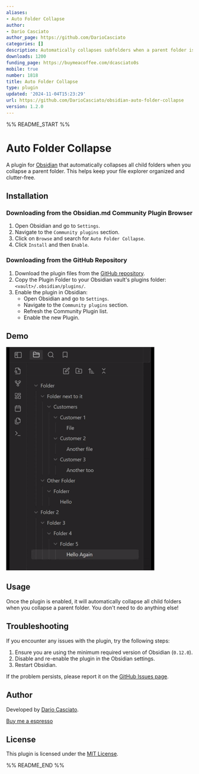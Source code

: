 ```yaml
---
aliases:
- Auto Folder Collapse
author:
- Dario Casciato
author_page: https://github.com/DarioCasciato
categories: []
description: Automatically collapses subfolders when a parent folder is collapsed
downloads: 1200
funding_page: https://buymeacoffee.com/dcasciato0s
mobile: true
number: 1818
title: Auto Folder Collapse
type: plugin
updated: '2024-11-04T15:23:29'
url: https://github.com/DarioCasciato/obsidian-auto-folder-collapse
version: 1.2.0
---
```


%% README_START %%

# Auto Folder Collapse

A plugin for [Obsidian](https://obsidian.md) that automatically collapses all child folders when you collapse a parent folder. This helps keep your file explorer organized and clutter-free.

## Installation

### Downloading from the Obsidian.md Community Plugin Browser

1. Open Obsidian and go to `Settings`.
2. Navigate to the `Community plugins` section.
3. Click on `Browse` and search for `Auto Folder Collapse`.
4. Click `Install` and then `Enable`.

### Downloading from the GitHub Repository

1. Download the plugin files from the [GitHub repository](https://github.com/DarioCasciato).
2. Copy the Plugin Folder to your Obsidian vault's plugins folder: `<vault>/.obsidian/plugins/`.
3. Enable the plugin in Obsidian:
   - Open Obsidian and go to `Settings`.
   - Navigate to the `Community plugins` section.
   - Refresh the Community Plugin list.
   - Enable the new Plugin.

## Demo

<img src="https://raw.githubusercontent.com/DarioCasciato/obsidian-auto-folder-collapse/HEAD/folder-collapse.gif" width="400">

## Usage

Once the plugin is enabled, it will automatically collapse all child folders when you collapse a parent folder. You don't need to do anything else!

## Troubleshooting

If you encounter any issues with the plugin, try the following steps:

1. Ensure you are using the minimum required version of Obsidian (`0.12.0`).
2. Disable and re-enable the plugin in the Obsidian settings.
3. Restart Obsidian.

If the problem persists, please report it on the [GitHub Issues page](https://github.com/DarioCasciato/obsidian-auto-folder-collapse/issues).

## Author

Developed by [Dario Casciato](https://github.com/DarioCasciato).

[Buy me a espresso](https://buymeacoffee.com/dcasciato0s)

## License

This plugin is licensed under the [MIT License](https://github.com/DarioCasciato/obsidian-auto-folder-collapse/blob/main/LICENSE).


%% README_END %%